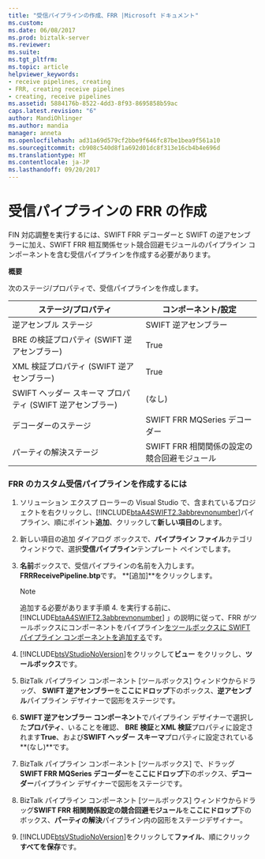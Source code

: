 ```yaml
---
title: "受信パイプラインの作成、FRR |Microsoft ドキュメント"
ms.custom: 
ms.date: 06/08/2017
ms.prod: biztalk-server
ms.reviewer: 
ms.suite: 
ms.tgt_pltfrm: 
ms.topic: article
helpviewer_keywords:
- receive pipelines, creating
- FRR, creating receive pipelines
- creating, receive pipelines
ms.assetid: 5884176b-8522-4dd3-8f93-8695858b59ac
caps.latest.revision: "6"
author: MandiOhlinger
ms.author: mandia
manager: anneta
ms.openlocfilehash: ad31a69d579cf2bbe9f646fc87be1bea9f561a10
ms.sourcegitcommit: cb908c540d8f1a692d01dc8f313e16cb4b4e696d
ms.translationtype: MT
ms.contentlocale: ja-JP
ms.lasthandoff: 09/20/2017
---
```

# <a name="creating-the-frr-receive-pipeline"></a>受信パイプラインの FRR の作成
FIN 対応調整を実行するには、SWIFT FRR デコーダーと SWIFT の逆アセンブラーに加え、SWIFT FRR 相互関係セット競合回避モジュールのパイプライン コンポーネントを含む受信パイプラインを作成する必要があります。  
  
 **概要**  
  
 次のステージ/プロパティで、受信パイプラインを作成します。  
  
|ステージ/プロパティ|コンポーネント/設定|  
|---------------------|------------------------|  
|逆アセンブル ステージ|SWIFT 逆アセンブラー|  
|BRE の検証プロパティ (SWIFT 逆アセンブラー)|True|  
|XML 検証プロパティ (SWIFT 逆アセンブラー)|True|  
|SWIFT ヘッダー スキーマ プロパティ (SWIFT 逆アセンブラー)|(なし)|  
|デコーダーのステージ|SWIFT FRR MQSeries デコーダー|  
|パーティの解決ステージ|SWIFT FRR 相関関係の設定の競合回避モジュール|  
  
### <a name="to-create-a-custom-receive-pipeline-for-frr"></a>FRR のカスタム受信パイプラインを作成するには  
  
1.  ソリューション エクスプ ローラーの Visual Studio で、含まれているプロジェクトを右クリックし、[!INCLUDE[btaA4SWIFT2.3abbrevnonumber](../../includes/btaa4swift2-3abbrevnonumber-md.md)]パイプライン、順にポイント**追加**、クリックして**新しい項目の**します。  
  
2.  新しい項目の追加 ダイアログ ボックスで、**パイプライン ファイル**カテゴリ ウィンドウで、選択**受信パイプライン**テンプレート ペインでします。  
  
3.  **名前**ボックスで、受信パイプラインの名前を入力します。 **FRRReceivePipeline.btp**です。 **[追加]**をクリックします。  
  
    > [!NOTE]
    >  追加する必要があります手順 4. を実行する前に、 [!INCLUDE[btaA4SWIFT2.3abbrevnonumber](../../includes/btaa4swift2-3abbrevnonumber-md.md)] 」の説明に従って、FRR がツールボックスにコンポーネントをパイプライン[をツールボックスに SWIFT パイプライン コンポーネントを追加する](../../adapters-and-accelerators/accelerator-swift/adding-swift-pipeline-components-to-the-toolbox.md)です。  
  
4.  [!INCLUDE[btsVStudioNoVersion](../../includes/btsvstudionoversion-md.md)]をクリックして**ビュー** をクリックし、**ツールボックス**です。  
  
5.  BizTalk パイプライン コンポーネント [ツールボックス] ウィンドウからドラッグ、 **SWIFT 逆アセンブラー**を**ここにドロップ**下のボックス、**逆アセンブル**パイプライン デザイナーで図形をステージです。  
  
6.  **SWIFT 逆アセンブラー コンポーネント**でパイプライン デザイナーで選択した**プロパティ**、いることを確認、 **BRE 検証**と**XML 検証**プロパティに設定されます**True**、および**SWIFT ヘッダー スキーマ**プロパティに設定されている**(なし)**です。  
  
7.  BizTalk パイプライン コンポーネント [ツールボックス] で、ドラッグ**SWIFT FRR MQSeries デコーダー**を**ここにドロップ**下のボックス、**デコーダー**パイプライン デザイナーで図形をステージです。  
  
8.  BizTalk パイプライン コンポーネント [ツールボックス] ウィンドウからドラッグ**SWIFT FRR 相関関係設定の競合回避モジュール**を**ここにドロップ**下のボックス、**パーティの解決**パイプライン内の図形をステージデザイナー。  
  
9. [!INCLUDE[btsVStudioNoVersion](../../includes/btsvstudionoversion-md.md)]をクリックして**ファイル**、順にクリック**すべてを保存**です。